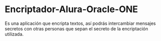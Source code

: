 # Encriptador-Alura-Oracle-ONE
Es una aplicación que encripta textos, así podrás intercambiar mensajes secretos con otras personas que sepan el secreto de la encriptación utilizada.

